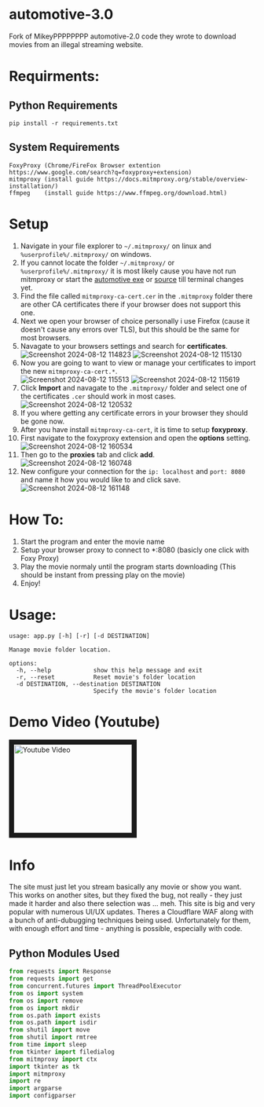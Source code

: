 # automotive-3.0
Fork of MikeyPPPPPPPP automotive-2.0 code they wrote to download movies from an illegal streaming website.

# Requirments:
## Python Requirements
```
pip install -r requirements.txt
```

## System Requirements
```
FoxyProxy (Chrome/FireFox Browser extention https://www.google.com/search?q=foxyproxy+extension)
mitmproxy (install guide https://docs.mitmproxy.org/stable/overview-installation/)
ffmpeg    (install guide https://www.ffmpeg.org/download.html)
```

# Setup

1. Navigate in your file explorer to ```~/.mitmproxy/``` on linux and ```%userprofile%/.mitmproxy/``` on windows.
2. If you cannot locate the folder ```~/.mitmproxy/``` or ```%userprofile%/.mitmproxy/``` it is most likely cause you have not run mitmproxy or start the [automotive exe](https://github.com/SquashyHydra/automotive-3.0/releases/tag/automotive-windows-only-executable) or [source](https://github.com/SquashyHydra/automotive-3.0) till terminal changes yet.
3. Find the file called ```mitmproxy-ca-cert.cer``` in the ```.mitmproxy``` folder there are other CA certificates there if your browser does not support this one.
4. Next we open your browser of choice personally i use Firefox (cause it doesn't cause any errors over TLS), but this should be the same for most browsers.
5. Navagate to your browsers settings and search for **certificates**.<br>![Screenshot 2024-08-12 114823](https://github.com/user-attachments/assets/dd59f9a6-9523-4df5-9140-5863521a2583) ![Screenshot 2024-08-12 115130](https://github.com/user-attachments/assets/eeafdc89-2127-4a63-8a1f-2ee0695ae337)<br>
6. Now you are going to want to view or manage your certificates to import the new ```mitmproxy-ca-cert.*```.<br>![Screenshot 2024-08-12 115513](https://github.com/user-attachments/assets/fc9d8df4-6208-4a3f-92e0-7dc1d18a9a8a) ![Screenshot 2024-08-12 115619](https://github.com/user-attachments/assets/01cc04eb-4dda-49f7-b866-a1e742c340f0)<br>
8. Click **Import** and navagate to the ```.mitmproxy/``` folder and select one of the certificates ```.cer``` should work in most cases.<br>![Screenshot 2024-08-12 120532](https://github.com/user-attachments/assets/cd14f187-39ba-4f03-8334-92c2eb3cb8d7)<br>
9. If you where getting any certificate errors in your browser they should be gone now.
10. After you have install ```mitmproxy-ca-cert```, it is time to setup **foxyproxy**.
11. First navigate to the foxyproxy extension and open the **options** setting.<br>![Screenshot 2024-08-12 160534](https://github.com/user-attachments/assets/731a83f7-d254-4dc1-8093-22140f05d0a0)<br>
12. Then go to the **proxies** tab and click **add**.<br>![Screenshot 2024-08-12 160748](https://github.com/user-attachments/assets/24a43a77-967d-4317-835a-e72db6375ef4)<br>
13. New configure your connection for the ```ip: localhost``` and ```port: 8080``` and name it how you would like to and click save.<br>![Screenshot 2024-08-12 161148](https://github.com/user-attachments/assets/5570cd73-6b0e-468e-97f5-521e8124c96d)<br>

# How To:

1. Start the program and enter the movie name
2. Setup your browser proxy to connect to *:8080 (basicly one click with Foxy Proxy)
3. Play the movie normaly until the program starts downloading (This should be instant from pressing play on the movie)
4. Enjoy!
   
# Usage:
```
usage: app.py [-h] [-r] [-d DESTINATION]

Manage movie folder location.

options:
  -h, --help            show this help message and exit
  -r, --reset           Reset movie's folder location
  -d DESTINATION, --destination DESTINATION
                        Specify the movie's folder location
```

# Demo Video (Youtube)
<a href="http://www.youtube.com/watch?feature=player_embedded&v=CeK18eqvpwo" target="_blank"><img src="http://img.youtube.com/vi/CeK18eqvpwo/0.jpg" alt="Youtube Video" width="240" height="180" border="10" /></a>

# Info

The site must just let you stream basically any movie or show you want. This works on another sites, but they fixed the bug,
not really - they just made it harder and also there selection was ... meh. This site is big and very popular with numerous
UI/UX updates. Theres a Cloudflare WAF along with a bunch of anti-dubugging techniques being used. Unfortunately for them,
with enough effort and time - anything is possible, especially with code.

## Python Modules Used
```python
from requests import Response
from requests import get
from concurrent.futures import ThreadPoolExecutor
from os import system
from os import remove
from os import mkdir
from os.path import exists
from os.path import isdir
from shutil import move
from shutil import rmtree
from time import sleep
from tkinter import filedialog
from mitmproxy import ctx
import tkinter as tk
import mitmproxy
import re
import argparse
import configparser
```
